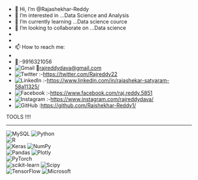 - 👋 Hi, I’m @Rajashekhar-Reddy
- 👀 I’m interested in ...Data Science and Analysis
- 🌱 I’m currently learning ...Data science cource
- 💞️ I’m looking to collaborate on ...Data science
- 
-
-  📫 How to reach me:
-  
-  🤴:-9916321056
-  ![Gmail](https://img.shields.io/badge/Gmail-D14836?style=for-the-badge&logo=gmail&logoColor=white)                     📧rajreddydava@gmail.com
-  ![Twitter](https://img.shields.io/badge/Twitter-%231DA1F2.svg?style=for-the-badge&logo=Twitter&logoColor=white)       :-https://twitter.com/Rajreddy22
-  ![LinkedIn](https://img.shields.io/badge/linkedin-%230077B5.svg?style=for-the-badge&logo=linkedin&logoColor=white)     :-https://www.linkedin.com/in/rajashekar-satyaram-58a11325/
-  ![Facebook](https://img.shields.io/badge/Facebook-%231877F2.svg?style=for-the-badge&logo=Facebook&logoColor=white)     :-https://www.facebook.com/raj.reddy.5851
-  ![Instagram](https://img.shields.io/badge/Instagram-%23E4405F.svg?style=for-the-badge&logo=Instagram&logoColor=white)  :-https://www.instagram.com/rajreddydava/
-  
   ![GitHub](https://img.shields.io/badge/github-%23121011.svg?style=for-the-badge&logo=github&logoColor=white)           :https://github.com/Rajshekhar-Reddy1/

TOOLS !!!!
________________________________________________________________________________________________________________________________________________________
 ![MySQL](https://img.shields.io/badge/mysql-%2300000f.svg?style=for-the-badge&logo=mysql&logoColor=white) 
 ![Python](https://img.shields.io/badge/python-3670A0?style=for-the-badge&logo=python&logoColor=ffdd54)                                  
 ![R](https://img.shields.io/badge/r-%23276DC3.svg?style=for-the-badge&logo=r&logoColor=white)                                                         
 ![Keras](https://img.shields.io/badge/Keras-%23D00000.svg?style=for-the-badge&logo=Keras&logoColor=white) 
 ![NumPy](https://img.shields.io/badge/numpy-%23013243.svg?style=for-the-badge&logo=numpy&logoColor=white)  
 ![Pandas](https://img.shields.io/badge/pandas-%23150458.svg?style=for-the-badge&logo=pandas&logoColor=white) 
 ![Plotly](https://img.shields.io/badge/Plotly-%233F4F75.svg?style=for-the-badge&logo=plotly&logoColor=white)  
 ![PyTorch](https://img.shields.io/badge/PyTorch-%23EE4C2C.svg?style=for-the-badge&logo=PyTorch&logoColor=white)  
 ![scikit-learn](https://img.shields.io/badge/scikit--learn-%23F7931E.svg?style=for-the-badge&logo=scikit-learn&logoColor=white) 
 ![Scipy](https://img.shields.io/badge/SciPy-%230C55A5.svg?style=for-the-badge&logo=scipy&logoColor=%white)    
 ![TensorFlow](https://img.shields.io/badge/TensorFlow-%23FF6F00.svg?style=for-the-badge&logo=TensorFlow&logoColor=white) 
 ![Microsoft](https://img.shields.io/badge/Microsoft-0078D4?style=for-the-badge&logo=microsoft&logoColor=white)
 
